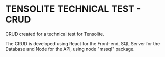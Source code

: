 # TENSOLITE TECHNICAL TEST - CRUD

CRUD created for a technical test for Tensolite.

The CRUD is developed using React for the Front-end, SQL Server for the Database and Node for the API, using node "mssql" package.

